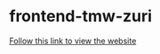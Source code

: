 # frontend-tmw-zuri

[Follow this link to view the website](https://clinquant-figolla-06e36e.netlify.app)
